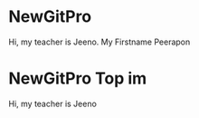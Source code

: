 # NewGitPro
Hi, my teacher is Jeeno. My Firstname Peerapon
# NewGitPro Top im
Hi, my teacher is Jeeno